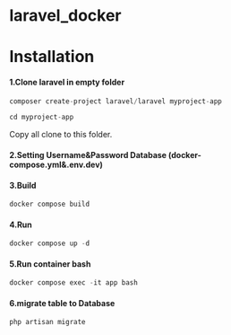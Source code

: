 # laravel_docker

# Installation
#### 1.Clone laravel in empty folder
```javascript
composer create-project laravel/laravel myproject-app
```
```javascript
cd myproject-app
```
Copy all clone to this folder.
#### 2.Setting Username&Password Database (docker-compose.yml&.env.dev)

#### 3.Build
```javascript
docker compose build
```

#### 4.Run
```javascript
docker compose up -d
```
#### 5.Run container bash
```javascript
docker compose exec -it app bash
```
#### 6.migrate table to Database
```javascript
php artisan migrate
```
